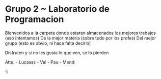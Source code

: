 # Grupo 2 ~ Laboratorio de Programacion
Bienvenidos a la carpeta donde estaran almacenados los mejores trabajos (eso intentamos)
De la mejor materia (sobre todo por los profes)
Del mejor grupo (esto es obvio, ni hace falta decirlo)

Disfruten y si no les gusta lo que ven, se lo pierden

Atte:
    - Lucasss
    - Val
    - Pau
    - Mendi

:)